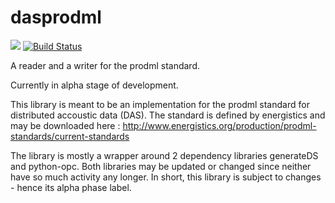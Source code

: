 # dasprodml
![](https://img.shields.io/badge/status-alpha-yellow.svg)
[![Build Status](https://travis-ci.org/bsdis/dasprodml.svg?branch=master)](https://travis-ci.org/bsdis/dasprodml.svg)


A reader and a writer for the prodml standard.

Currently in alpha stage of development.

This library is meant to be an implementation for the prodml standard for distributed accoustic data (DAS). The standard is defined by energistics and may be downloaded here : http://www.energistics.org/production/prodml-standards/current-standards

The library is mostly a wrapper around 2 dependency libraries generateDS and python-opc. Both libraries may be updated or changed since neither have so much activity any longer. In short, this library is subject to changes - hence its alpha phase label. 

